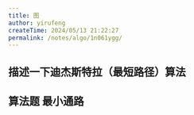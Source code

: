 ```yaml
---
title: 图
author: yirufeng
createTime: 2024/05/13 21:22:27
permalink: /notes/algo/1n061ygg/
---
```



## 描述一下迪杰斯特拉（最短路径）算法
## 算法题 最小通路
